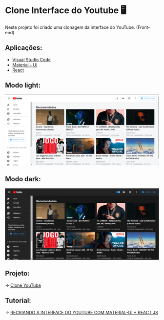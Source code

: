 # Clone Interface do Youtube 🖥

Neste projeto foi criado uma clonagem da interface do YouTube.
(Front-end)

## Aplicações:
* [Visual Studio Code](https://code.visualstudio.com/download) 
* [Material - UI](https://material-ui.com/pt/)
* [React](https://pt-br.reactjs.org/)

## Modo light:
<img src="/print1.PNG"/>

## Modo dark:
<img src="/print2.PNG"/>


## Projeto: 
-> [Clone YouTube](https://materialuiyoutube.netlify.app/)

## Tutorial:
-> [RECRIANDO A INTERFACE DO YOUTUBE COM MATERIAL-UI + REACT.JS](https://youtu.be/u9FnmBdBl5k)
